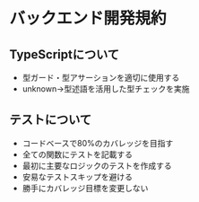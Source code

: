 # バックエンド開発規約

## TypeScriptについて

- 型ガード・型アサーションを適切に使用する
- unknown→型述語を活用した型チェックを実施

## テストについて

- コードベースで80%のカバレッジを目指す
- 全ての関数にテストを記載する
- 最初に主要なロジックのテストを作成する
- 安易なテストスキップを避ける
- 勝手にカバレッジ目標を変更しない
